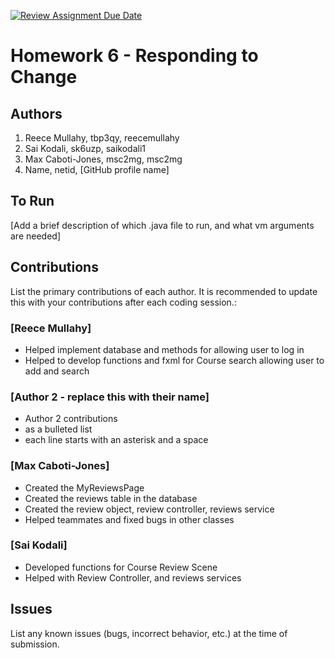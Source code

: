[![Review Assignment Due Date](https://classroom.github.com/assets/deadline-readme-button-24ddc0f5d75046c5622901739e7c5dd533143b0c8e959d652212380cedb1ea36.svg)](https://classroom.github.com/a/DC1SF4uZ)
# Homework 6 - Responding to Change

## Authors
1) Reece Mullahy, tbp3qy, reecemullahy
2) Sai Kodali, sk6uzp, saikodali1
3) Max Caboti-Jones, msc2mg, msc2mg
4) Name, netid, [GitHub profile name]

## To Run

[Add a brief description of which .java file to run, and what vm arguments are needed]

## Contributions

List the primary contributions of each author. It is recommended to update this with your contributions after each coding session.:

### [Reece Mullahy]

* Helped implement database and methods for allowing user to log in
* Helped to develop functions and fxml for Course search allowing user to add and search

### [Author 2 - replace this with their name]

* Author 2 contributions
* as a bulleted list
* each line starts with an asterisk and a space

### [Max Caboti-Jones]

* Created the MyReviewsPage
* Created the reviews table in the database
* Created the review object, review controller, reviews service
* Helped teammates and fixed bugs in other classes

### [Sai Kodali]

* Developed functions for Course Review Scene
* Helped with Review Controller, and reviews services

## Issues

List any known issues (bugs, incorrect behavior, etc.) at the time of submission.
